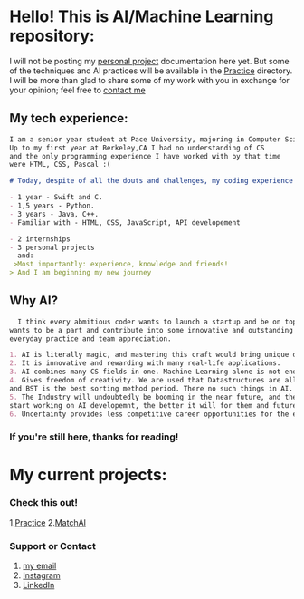 # Hello! This is AI/Machine Learning repository:

I will not be posting my [personal project](https://github.com/tumarkuss/AI-MachineLearning/MatchAI) documentation here yet. But some of the techniques and AI practices will be available in the [Practice](https://github.com/tumarkuss/AI-MachineLearning/Practice) directory. I will be more than glad to share some of my work with you in exchange for your opinion; feel free to [contact me](mailto:tumarkuss@gmail.com)

## My tech experience:
```markdown
I am a senior year student at Pace University, majoring in Computer Science(B.S.).
Up to my first year at Berkeley,CA I had no understanding of CS
and the only programming experience I have worked with by that time
were HTML, CSS, Pascal :(

# Today, despite of all the douts and challenges, my coding experience is not so bad:)

- 1 year - Swift and C.
- 1,5 years - Python.
- 3 years - Java, C++.
- Familiar with - HTML, CSS, JavaScript, API developement

- 2 internships
- 3 personal projects
  and:
 >Most importantly: experience, knowledge and friends!
> And I am beginning my new journey
```
## Why AI?

```markdown
  I think every abmitious coder wants to launch a startup and be on top of the world, but realistic coder
wants to be a part and contribute into some innovative and outstanding technology through hard work,
everyday practice and team appreciation.

1. AI is literally magic, and mastering this craft would bring unique dividents.
2. It is innovative and rewarding with many real-life applications.
3. AI combines many CS fields in one. Machine Learning alone is not enough to have a successful AI.
4. Gives freedom of creativity. We are used that Datastructures are all defined, and everything in coding is the way it is,
and BST is the best sorting method period. There no such things in AI. No rules or stereotypes. Enjoy!
5. The Industry will undoubtedly be booming in the near future, and the earlier Engineers
start working on AI developemnt, the better it will for them and future of the businesses, economy, tech, the people.
6. Uncertainty provides less competitive career opportunities for the engineers.


```
### If you're still here, thanks for reading!

# My current projects:

### Check this out!
1.[Practice](https://github.com/tumarkuss/AI-MachineLearning/Practice) 
2.[MatchAI](https://github.com/tumarkuss/AI-MachineLearning/MatchAI)


### Support or Contact
1. [my email](mailto:tumarkuss@gmail.com)
2. [Instagram](https://instagram.com/tumarkuss)
3. [LinkedIn](https://linkedin.com/in/tumarkuss)
